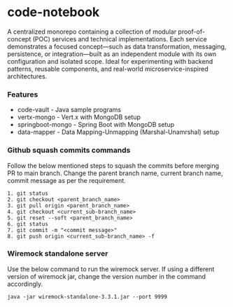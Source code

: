 # code-notebook
A centralized monorepo containing a collection of modular proof-of-concept (POC) services and technical implementations.
Each service demonstrates a focused concept—such as data transformation, messaging, persistence, or integration—built as
an independent module with its own configuration and isolated scope. Ideal for experimenting with backend patterns,
reusable components, and real-world microservice-inspired architectures.

### Features

- code-vault - Java sample programs
- vertx-mongo - Vert.x with MongoDB setup
- springboot-mongo - Spring Boot with MongoDB setup
- data-mapper - Data Mapping-Unmapping (Marshal-Unamrshal) setup

### Github squash commits commands
Follow the below mentioned steps to squash the commits before merging PR to main branch. Change the parent branch name,
current branch name, commit message as per the requirement.

```
1. git status
2. git checkout <parent_branch_name>
3. git pull origin <parent_branch_name>
4. git checkout <current_sub-branch_name>
5. git reset --soft <parent_branch_name>
6. git status
7. git commit -m "<commit message>"
8. git push origin <current_sub-branch_name> -f
```

### Wiremock standalone server
Use the below command to run the wiremock server. If using a different version of wiremock jar, change the version number
in the command accordingly.

```
java -jar wiremock-standalone-3.3.1.jar --port 9999
```